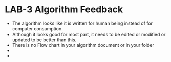 # LAB-3 Algorithm Feedback

- The algorithm looks like it is written for human being instead of for computer consumption. 
- Although it looks good for most part, it needs to be edited or modified or updated to be better than this. 
- There is no Flow chart in your algorithm document or in your folder 
- 
- 